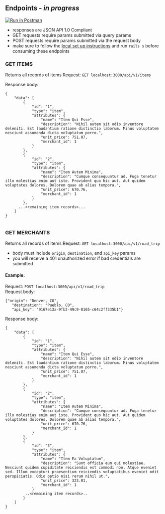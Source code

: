 ## Endpoints - _in progress_
[![Run in Postman](https://run.pstmn.io/button.svg)](https://app.getpostman.com/run-collection/da1d052829d18626e5cd)
* responses are JSON API 1.0 Compliant
* GET requests require params submitted via query params
* POST requests require params submitted via the request body
* make sure to follow the [local set up instructions](https://github.com/rrabinovitch/rails_engine_rr/blob/master/README.md#local-setup) and run `rails s` before consuming these endpoints 

### GET ITEMS
Returns all records of items
Request: `GET localhost:3000/api/v1/items` 

Response body:
```
{
    "data": [
        {
            "id": "1",
            "type": "item",
            "attributes": {
                "name": "Item Qui Esse",
                "description": "Nihil autem sit odio inventore deleniti. Est laudantium ratione distinctio laborum. Minus voluptatem nesciunt assumenda dicta voluptatum porro.",
                "unit_price": 751.07,
                "merchant_id": 1
            }
        },
        {
            "id": "2",
            "type": "item",
            "attributes": {
                "name": "Item Autem Minima",
                "description": "Cumque consequuntur ad. Fuga tenetur illo molestias enim aut iste. Provident quo hic aut. Aut quidem voluptates dolores. Dolorem quae ab alias tempora.",
                "unit_price": 670.76,
                "merchant_id": 1
            }
        },
      ...<remaining item records>...
    ]
}
        
```
### GET MERCHANTS
Returns all records of items
Request: `GET localhost:3000/api/v1/road_trip` 
* body must include `origin`, `destination`, and `api_key` params
* you will receive a 401 unauthorized error if bad credentials are submitted

#### Example:
Request: `POST localhost:3000/api/v1/road_trip`  
Request body:
```
{"origin": "Denver, CO",
   "destination": "Pueblo, CO",
   "api_key": "9167e13a-9fb2-49c9-8165-c64c2ff335b1"}
```
Response body:
```
{
    "data": [
        {
            "id": "1",
            "type": "item",
            "attributes": {
                "name": "Item Qui Esse",
                "description": "Nihil autem sit odio inventore deleniti. Est laudantium ratione distinctio laborum. Minus voluptatem nesciunt assumenda dicta voluptatum porro.",
                "unit_price": 751.07,
                "merchant_id": 1
            }
        },
        {
            "id": "2",
            "type": "item",
            "attributes": {
                "name": "Item Autem Minima",
                "description": "Cumque consequuntur ad. Fuga tenetur illo molestias enim aut iste. Provident quo hic aut. Aut quidem voluptates dolores. Dolorem quae ab alias tempora.",
                "unit_price": 670.76,
                "merchant_id": 1
            }
        },
        {
            "id": "3",
            "type": "item",
            "attributes": {
                "name": "Item Ea Voluptatum",
                "description": "Sunt officia eum qui molestiae. Nesciunt quidem cupiditate reiciendis est commodi non. Atque eveniet sed. Illum excepturi praesentium reiciendis voluptatibus eveniet odit perspiciatis. Odio optio nisi rerum nihil ut.",
                "unit_price": 323.01,
                "merchant_id": 1
            }
         ..<remaining item records>..
        }
    ]
}
        
```
